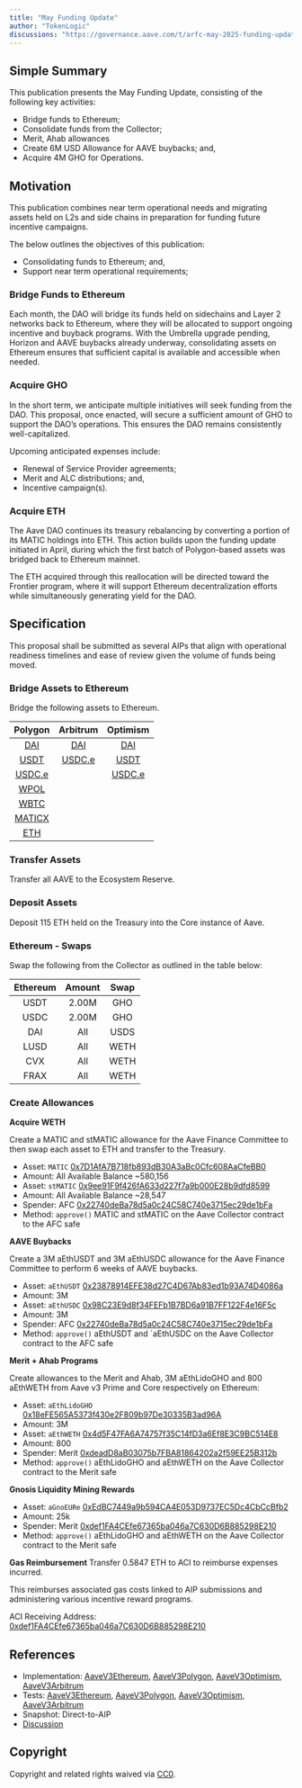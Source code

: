 ```yaml
---
title: "May Funding Update"
author: "TokenLogic"
discussions: "https://governance.aave.com/t/arfc-may-2025-funding-update/21906"
---
```


## Simple Summary

This publication presents the May Funding Update, consisting of the following key activities:

- Bridge funds to Ethereum;
- Consolidate funds from the Collector;
- Merit, Ahab allowances
- Create 6M USD Allowance for AAVE buybacks; and,
- Acquire 4M GHO for Operations.

## Motivation

This publication combines near term operational needs and migrating assets held on L2s and side chains in preparation for funding future incentive campaigns.

The below outlines the objectives of this publication:

- Consolidating funds to Ethereum; and,
- Support near term operational requirements;

### Bridge Funds to Ethereum

Each month, the DAO will bridge its funds held on sidechains and Layer 2 networks back to Ethereum, where they will be allocated to support ongoing incentive and buyback programs. With the Umbrella upgrade pending, Horizon and AAVE buybacks already underway, consolidating assets on Ethereum ensures that sufficient capital is available and accessible when needed.

### Acquire GHO

In the short term, we anticipate multiple initiatives will seek funding from the DAO. This proposal, once enacted, will secure a sufficient amount of GHO to support the DAO’s operations. This ensures the DAO remains consistently well-capitalized.

Upcoming anticipated expenses include:

- Renewal of Service Provider agreements;
- Merit and ALC distributions; and,
- Incentive campaign(s).

### Acquire ETH

The Aave DAO continues its treasury rebalancing by converting a portion of its MATIC holdings into ETH. This action builds upon the funding update initiated in April, during which the first batch of Polygon-based assets was bridged back to Ethereum mainnet.

The ETH acquired through this reallocation will be directed toward the Frontier program, where it will support Ethereum decentralization efforts while simultaneously generating yield for the DAO.

## Specification

This proposal shall be submitted as several AIPs that align with operational readiness timelines and ease of review given the volume of funds being moved.

### Bridge Assets to Ethereum

Bridge the following assets to Ethereum.

|                                       Polygon                                       |                                    Arbitrum                                    |                                          Optimism                                          |
| :---------------------------------------------------------------------------------: | :----------------------------------------------------------------------------: | :----------------------------------------------------------------------------------------: |
|   [DAI](https://polygonscan.com/token/0x8f3cf7ad23cd3cadbd9735aff958023239c6a063)   |  [DAI](https://arbiscan.io/token/0xda10009cbd5d07dd0cecc66161fc93d7c9000da1)   |  [DAI](https://optimistic.etherscan.io/token/0xda10009cbd5d07dd0cecc66161fc93d7c9000da1)   |
|  [USDT](https://polygonscan.com/token/0xc2132d05d31c914a87c6611c10748aeb04b58e8f)   | [USDC.e](https://arbiscan.io/token/0xff970a61a04b1ca14834a43f5de4533ebddb5cc8) |  [USDT](https://optimistic.etherscan.io/token/0x94b008aa00579c1307b0ef2c499ad98a8ce58e58)  |
| [ USDC.e](https://polygonscan.com/token/0x2791bca1f2de4661ed88a30c99a7a9449aa84174) |                                                                                | [USDC.e](https://optimistic.etherscan.io/token/0x7f5c764cbc14f9669b88837ca1490cca17c31607) |
|  [WPOL](https://polygonscan.com/token/0x0d500b1d8e8ef31e21c99d1db9a6444d3adf1270)   |                                                                                |
|  [WBTC](https://polygonscan.com/token/0x1bfd67037b42cf73acf2047067bd4f2c47d9bfd6)   |                                                                                |
| [MATICX](https://polygonscan.com/token/0xfa68fb4628dff1028cfec22b4162fccd0d45efb6)  |                                                                                |
|   [ETH](https://polygonscan.com/token/0xe50fa9b3c56ffb159cb0fca61f5c9d750e8128c8)   |

### Transfer Assets

Transfer all AAVE to the Ecosystem Reserve.

### Deposit Assets

Deposit 115 ETH held on the Treasury into the Core instance of Aave.

### Ethereum - Swaps

Swap the following from the Collector as outlined in the table below:

| Ethereum | Amount | Swap |
| :------: | :----: | :--: |
|   USDT   | 2.00M  | GHO  |
|   USDC   | 2.00M  | GHO  |
|   DAI    |  All   | USDS |
|   LUSD   |  All   | WETH |
|   CVX    |  All   | WETH |
|   FRAX   |  All   | WETH |

### Create Allowances

**Acquire WETH**

Create a MATIC and stMATIC allowance for the Aave Finance Committee to then swap each asset to ETH and transfer to the Treasury.

- Asset: `MATIC` [0x7D1AfA7B718fb893dB30A3aBc0Cfc608AaCfeBB0](https://etherscan.io/address/0x7d1afa7b718fb893db30a3abc0cfc608aacfebb0)
- Amount: All Available Balance ~580,156
- Asset: `stMATIC` [0x9ee91F9f426fA633d227f7a9b000E28b9dfd8599](https://etherscan.io/address/0x9ee91f9f426fa633d227f7a9b000e28b9dfd8599)
- Amount: All Available Balance ~28,547
- Spender: AFC [0x22740deBa78d5a0c24C58C740e3715ec29de1bFa](https://app.safe.global/home?safe=eth:0x22740deBa78d5a0c24C58C740e3715ec29de1bFa)
- Method: `approve()` MATIC and stMATIC on the Aave Collector contract to the AFC safe

**AAVE Buybacks**

Create a 3M aEthUSDT and 3M aEthUSDC allowance for the Aave Finance Committee to perform 6 weeks of AAVE buybacks.

- Asset: `aEthUSDT` [0x23878914EFE38d27C4D67Ab83ed1b93A74D4086a](https://etherscan.io/address/0x23878914EFE38d27C4D67Ab83ed1b93A74D4086a)
- Amount: 3M
- Asset: `aEthUSDC` [0x98C23E9d8f34FEFb1B7BD6a91B7FF122F4e16F5c](https://etherscan.io/address/0x98C23E9d8f34FEFb1B7BD6a91B7FF122F4e16F5c)
- Amount: 3M
- Spender: AFC [0x22740deBa78d5a0c24C58C740e3715ec29de1bFa](https://app.safe.global/home?safe=eth:0x22740deBa78d5a0c24C58C740e3715ec29de1bFa)
- Method: `approve()` aEthUSDT and `aEthUSDC on the Aave Collector contract to the AFC safe

**Merit + Ahab Programs**

Create allowances to the Merit and Ahab, 3M aEthLidoGHO and 800 aEthWETH from Aave v3 Prime and Core respectively on Ethereum:

- Asset: `aEthLidoGHO` [0x18eFE565A5373f430e2F809b97De30335B3ad96A](https://etherscan.io/address/0x18eFE565A5373f430e2F809b97De30335B3ad96A)
- Amount: 3M
- Asset: `aEthWETH` [0x4d5F47FA6A74757f35C14fD3a6Ef8E3C9BC514E8](https://etherscan.io/address/0x4d5F47FA6A74757f35C14fD3a6Ef8E3C9BC514E8)
- Amount: 800
- Spender: Merit [0xdeadD8aB03075b7FBA81864202a2f59EE25B312b](https://app.safe.global/transactions/history?safe=eth:0xdeadD8aB03075b7FBA81864202a2f59EE25B312b)
- Method: `approve()` aEthLidoGHO and aEthWETH on the Aave Collector contract to the Merit safe

**Gnosis Liquidity Mining Rewards**

- Asset: `aGnoEURe` [0xEdBC7449a9b594CA4E053D9737EC5Dc4CbCcBfb2](https://gnosisscan.io/address/0xedbc7449a9b594ca4e053d9737ec5dc4cbccbfb2)
- Amount: 25k
- Spender: Merit [0xdef1FA4CEfe67365ba046a7C630D6B885298E210](https://app.safe.global/home?safe=gno:0xdef1FA4CEfe67365ba046a7C630D6B885298E210)
- Method: `approve()` aEthLidoGHO and aEthWETH on the Aave Collector contract to the Merit safe

**Gas Reimbursement**
Transfer 0.5847 ETH to ACI to reimburse expenses incurred.

This reimburses associated gas costs linked to AIP submissions and administering various incentive reward programs.

ACI Receiving Address: [0xdef1FA4CEfe67365ba046a7C630D6B885298E210](https://app.safe.global/home?safe=eth:0xdef1FA4CEfe67365ba046a7C630D6B885298E210)

## References

- Implementation: [AaveV3Ethereum](https://github.com/bgd-labs/aave-proposals-v3/blob/main/src/20250426_Multi_MayFundingUpdate/AaveV3Ethereum_MayFundingUpdate_20250426.sol), [AaveV3Polygon](https://github.com/bgd-labs/aave-proposals-v3/blob/main/src/20250426_Multi_MayFundingUpdate/AaveV3Polygon_MayFundingUpdate_20250426.sol), [AaveV3Optimism](https://github.com/bgd-labs/aave-proposals-v3/blob/main/src/20250426_Multi_MayFundingUpdate/AaveV3Optimism_MayFundingUpdate_20250426.sol), [AaveV3Arbitrum](https://github.com/bgd-labs/aave-proposals-v3/blob/main/src/20250426_Multi_MayFundingUpdate/AaveV3Arbitrum_MayFundingUpdate_20250426.sol)
- Tests: [AaveV3Ethereum](https://github.com/bgd-labs/aave-proposals-v3/blob/main/src/20250426_Multi_MayFundingUpdate/AaveV3Ethereum_MayFundingUpdate_20250426.t.sol), [AaveV3Polygon](https://github.com/bgd-labs/aave-proposals-v3/blob/main/src/20250426_Multi_MayFundingUpdate/AaveV3Polygon_MayFundingUpdate_20250426.t.sol), [AaveV3Optimism](https://github.com/bgd-labs/aave-proposals-v3/blob/main/src/20250426_Multi_MayFundingUpdate/AaveV3Optimism_MayFundingUpdate_20250426.t.sol), [AaveV3Arbitrum](https://github.com/bgd-labs/aave-proposals-v3/blob/main/src/20250426_Multi_MayFundingUpdate/AaveV3Arbitrum_MayFundingUpdate_20250426.t.sol)
- Snapshot: Direct-to-AIP
- [Discussion](https://governance.aave.com/t/arfc-may-2025-funding-update/21906)

## Copyright

Copyright and related rights waived via [CC0](https://creativecommons.org/publicdomain/zero/1.0/).
